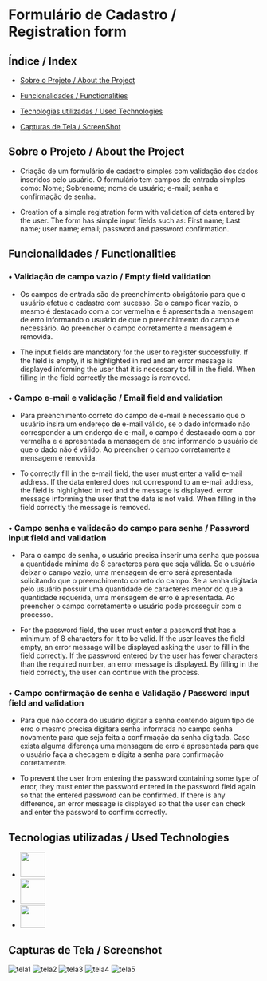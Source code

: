 # Formulário de Cadastro / Registration form

## Índice / Index

- <a href="#Sobre">Sobre o Projeto / About the Project</a>

- <a href="Funcionalidades">Funcionalidades / Functionalities

- <a href="Tecnologias">Tecnologias utilizadas / Used Technologies </a>

- <a href="imagens">Capturas de Tela / ScreenShot</a>


## Sobre o Projeto / About the Project

- Criação de um formulário de cadastro simples com validação dos dados inseridos pelo usuário.
O formulário tem campos de entrada simples como: Nome; Sobrenome; nome de usuário; e-mail; senha e confirmação de senha.

- Creation of a simple registration form with validation of data entered by the user.
The form has simple input fields such as: First name; Last name; user name; email; password and password confirmation.

## Funcionalidades / Functionalities

### • Validação de campo vazio / Empty field validation

- Os campos de entrada são de preenchimento obrigátorio para que o usuário efetue o cadastro com sucesso.
Se o campo ficar vazio, o mesmo é destacado com a cor vermelha e é apresentada a mensagem de erro informando o usuário de que o preenchimento do campo é necessário. Ao preencher o campo corretamente a mensagem é removida.

- The input fields are mandatory for the user to register successfully.
If the field is empty, it is highlighted in red and an error message is displayed informing the user that it is necessary to fill in the field. When filling in the field correctly the message is removed.

### • Campo e-mail e validação / Email field and validation

- Para preenchimento correto do campo de e-mail é necessário que o usuário insira um endereço de e-mail válido, se o dado informado não corresponder a um enderço de e-mail, o campo é destacado com a cor vermelha e é apresentada a mensagem de erro informando o usuário de que o dado não é válido. Ao preencher o campo corretamente a mensagem é removida.

- To correctly fill in the e-mail field, the user must enter a valid e-mail address. If the data entered does not correspond to an e-mail address, the field is highlighted in red and the message is displayed. error message informing the user that the data is not valid. When filling in the field correctly the message is removed.

### • Campo senha e validação do campo para senha / Password input field and validation

- Para o campo de senha, o usuário precisa inserir uma senha que possua a quantidade minima de 8 caracteres para que seja válida. Se o usuário deixar o campo vazio, uma mensagem de erro será apresentada solicitando que o preenchimento correto do campo. Se a senha digitada pelo usuário possuir uma quantidade de caracteres menor do que a quantidade requerida, uma mensagem de erro é apresentada. Ao preencher o campo corretamente o usuário pode prosseguir com o processo.


- For the password field, the user must enter a password that has a minimum of 8 characters for it to be valid. If the user leaves the field empty, an error message will be displayed asking the user to fill in the field correctly. If the password entered by the user has fewer characters than the required number, an error message is displayed. By filling in the field correctly, the user can continue with the process.

### • Campo confirmação de senha e Validação / Password input field and validation

- Para que não ocorra do usuário digitar a senha contendo algum tipo de erro o mesmo precisa digitara senha informada no campo senha novamente para que seja feita a confirmação da senha digitada. Caso exista alguma diferença uma mensagem de erro é apresentada para que o usuário faça a checagem e digita a senha para confirmação corretamente.

- To prevent the user from entering the password containing some type of error, they must enter the password entered in the password field again so that the entered password can be confirmed. If there is any difference, an error message is displayed so that the user can check and enter the password to confirm correctly.

## Tecnologias utilizadas / Used Technologies

- <img height="50" width="50"  src="https://cdn.jsdelivr.net/gh/devicons/devicon@latest/icons/html5/html5-plain-wordmark.svg"                 />

- <img        height="50" width="50"  src="https://cdn.jsdelivr.net/gh/devicons/devicon@latest/icons/css3/css3-plain-wordmark.svg"                   />


- <img         height="45" width="50"  src="https://cdn.jsdelivr.net/gh/devicons/devicon@latest/icons/javascript/javascript-plain.svg"                />

## Capturas de Tela / Screenshot

![tela1](./assets/img/form1.png)
![tela2](./assets/img/form2.png)
![tela3](./assets/img/form3.png)
![tela4](./assets/img/form4.png)
![tela5](./assets/img/form5.png)